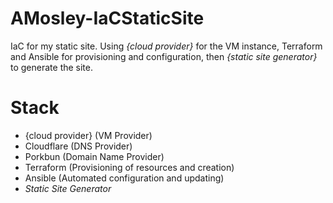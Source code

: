 # AMosley-IaCStaticSite
IaC for my static site. Using *{cloud provider}* for the VM instance, Terraform and Ansible for provisioning and configuration, then *{static site generator}* to generate the site.

# Stack
- {cloud provider} (VM Provider)
- Cloudflare (DNS Provider)
- Porkbun (Domain Name Provider)
- Terraform (Provisioning of resources and creation)
- Ansible (Automated configuration and updating)
- *Static Site Generator*
